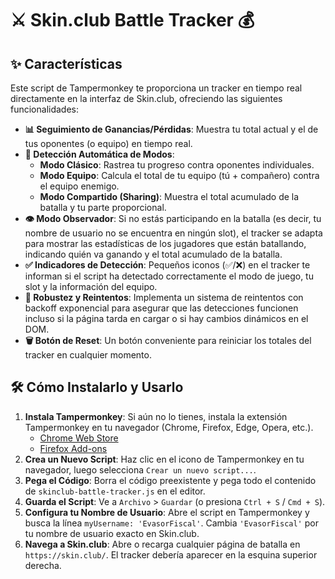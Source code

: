 # ⚔️ Skin.club Battle Tracker 💰

## ✨ Características

Este script de Tampermonkey te proporciona un tracker en tiempo real directamente en la interfaz de Skin.club, ofreciendo las siguientes funcionalidades:

-   **📊 Seguimiento de Ganancias/Pérdidas**: Muestra tu total actual y el de tus oponentes (o equipo) en tiempo real.
-   **🤝 Detección Automática de Modos**:
    -   **Modo Clásico**: Rastrea tu progreso contra oponentes individuales.
    -   **Modo Equipo**: Calcula el total de tu equipo (tú + compañero) contra el equipo enemigo.
    -   **Modo Compartido (Sharing)**: Muestra el total acumulado de la batalla y tu parte proporcional.
-   **👁️ Modo Observador**: Si no estás participando en la batalla (es decir, tu nombre de usuario no se encuentra en ningún slot), el tracker se adapta para mostrar las estadísticas de los jugadores que están batallando, indicando quién va ganando y el total acumulado de la batalla.
-   **✅ Indicadores de Detección**: Pequeños iconos (✅/❌) en el tracker te informan si el script ha detectado correctamente el modo de juego, tu slot y la información del equipo.
-   **🔄 Robustez y Reintentos**: Implementa un sistema de reintentos con backoff exponencial para asegurar que las detecciones funcionen incluso si la página tarda en cargar o si hay cambios dinámicos en el DOM.
-   **🗑️ Botón de Reset**: Un botón conveniente para reiniciar los totales del tracker en cualquier momento.

## 🛠️ Cómo Instalarlo y Usarlo

1.  **Instala Tampermonkey**: Si aún no lo tienes, instala la extensión Tampermonkey en tu navegador (Chrome, Firefox, Edge, Opera, etc.).
    -   [Chrome Web Store](https://chrome.google.com/webstore/detail/tampermonkey/dhdgffkkebhmkfjojejmpbldmpobfkfo)
    -   [Firefox Add-ons](https://addons.mozilla.org/en-US/firefox/addon/tampermonkey/)
2.  **Crea un Nuevo Script**: Haz clic en el icono de Tampermonkey en tu navegador, luego selecciona `Crear un nuevo script...`.
3.  **Pega el Código**: Borra el código preexistente y pega todo el contenido de `skinclub-battle-tracker.js` en el editor.
4.  **Guarda el Script**: Ve a `Archivo` > `Guardar` (o presiona `Ctrl + S` / `Cmd + S`).
5.  **Configura tu Nombre de Usuario**: Abre el script en Tampermonkey y busca la línea `myUsername: 'EvasorFiscal'`. Cambia `'EvasorFiscal'` por tu nombre de usuario exacto en Skin.club.
6.  **Navega a Skin.club**: Abre o recarga cualquier página de batalla en `https://skin.club/`. El tracker debería aparecer en la esquina superior derecha.
